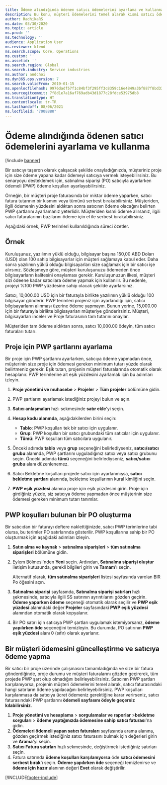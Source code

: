 ```yaml
---
title: Ödeme alındığında ödenen satıcı ödemelerini ayarlama ve kullanma
description: Bu konu, müşteri ödemelerini temel alarak kısmi satıcı ödemelerini serbest bırakmak için ödemeli ödeme (pwp) koşullarının nasıl oluşturulacağı açıklanmaktadır.
author: RadhikaRS
ms.date: 03/30/2020
ms.topic: article
ms.prod: ''
ms.technology: ''
audience: Application User
ms.reviewer: kfend
ms.search.scope: Core, Operations
ms.custom: ''
ms.assetid: ''
ms.search.region: Global
ms.search.industry: Service industries
ms.author: andchoi
ms.dyn365.ops.version: 7
ms.search.validFrom: 2019-01-15
ms.openlocfilehash: 9976dadf57f1c84bf3f295ff3c8359c16e4849a3bf887f8bd33e46a04e2a5952
ms.sourcegitcommit: 7f8d1e7a16af769adb43d1877c28fdce53975db8
ms.translationtype: HT
ms.contentlocale: tr-TR
ms.lasthandoff: 08/06/2021
ms.locfileid: "7008880"
---
```

# <a name="set-up-and-use-pay-when-paid-vendor-payments"></a>Ödeme alındığında ödenen satıcı ödemelerini ayarlama ve kullanma

[!include [banner](../includes/banner.md)]

Bir satıcıyı taşeron olarak çalışacak şekilde onayladığınızda, müşteriniz proje için size ödeme yapana kadar ödemeyi satıcıya vermek isteyebilirsiniz. Bu senaryoyu desteklemek için, satınalma siparişi (PO) satıcıyla ayarlarken ödemeli (PWP) ödeme koşulları ayarlayabilirsiniz.

Örneğin, bir müşteri proje faturasında bir miktar ödeme yaparken, satıcı fatura tutarının bir kısmını veya tümünü serbest bırakabilirsiniz. Müşteriden, ilgili ödemenin yüzdesini aldıktan sonra satıcının ödeme olacağını belirten PWP şartlarını ayarlamanız yeterlidir. Müşteriden kısmi ödeme alırsanız, ilgili satıcı faturalarının bazılarını ödeme için el ile serbest bırakabilirsiniz.

Aşağıdaki örnek, PWP terimleri kullanıldığında süreci özetler.

## <a name="example"></a>Örnek

Kuruluşunuz, yazılımın yüklü olduğu, bilgisayar başına 150,00 ABD Doları (USD) olan 100 sahip bilgisayarlar için müşteri sağlamaya kabul eder. Daha sonra yazılımın yüklü olduğu bilgisayarları size sağlamak için bir satıcı işe alırsınız. Sözleşmeye göre, müşteri kuruluşunuzu ödemeden önce bilgisayarların kalitesini onaylaması gerekir. Kuruluşunuzun ilkesi, müşteri sizi ödeene kadar satıcılara ödeme yapmak için kullanılır. Bu nedenle, projeyi %100 PWP yüzdesine sahip olacak şekilde ayarlarsınız.

Satıcı, 10,000.00 USD için bir faturayla birlikte yazılımın yüklü olduğu 100 bilgisayar gönderir. PWP terimleri projeniz için ayarlandığı için, satıcı bilgisayarların alınması üzerine ödeme yapmayın. Bunun yerine, 15,000.00 için bir faturayla birlikte bilgisayarları müşteriye gönderirsiniz. Müşteri, bilgisayarları inceler ve Proje faturasının tam tutarını onaylar.

Müşteriden tam ödeme aldıktan sonra, satıcı 10,000.00 ödeyin, tüm satıcı faturaları tutarı.

## <a name="set-up-pwp-terms-for-a-project"></a>Proje için PWP şartlarını ayarlama

Bir proje için PWP şartlarını ayarlarken, satıcıya ödeme yapmadan önce, müşterinin size proje için ödemesi gereken minimum tutarı yüzde olarak belirtmeniz gerekir. Eşik tutarı, projenin müşteri faturalarında otomatik olarak hesaplanır. PWP terimlerine ait eşik yüzdesini ayarlamak için bu adımları izleyin.

1. **Proje yönetimi ve muhasebe** \> **Projeler** \> **Tüm projeler** bölümüne gidin.
2. PWP şartlarını ayarlamak istediğiniz projeyi bulun ve açın.
3. **Satıcı anlaşmaları** hızlı sekmesinde **satır ekle**'yi seçin.
3. **Hesap kodu alanında**, aşağıdakilerden birini seçin:

    - **Tablo**: PWP koşulları tek bir satıcı için uygulanır.
    - **Grup**: PWP koşulları bir satıcı grubundaki tüm satıcılar için uygulanır.
    - **Tümü**: PWP koşulları tüm satıcılara uygulanır.

4. Önceki adımda **tablo** veya **grup** seçeneğini belirlediyseniz, **satıcı/satıcı grubu** alanında, PWP şartlarını uyguladığınız satıcı veya satıcı grubunu seçin. Önceki adımda **tümü** seçeneğini belirlediyseniz, **satıcı/satıcı grubu** alanı düzenlenemez.
5. Satıcı Bekletme koşulları projede satıcı için ayarlanmışsa, **satıcı bekletme şartları** alanında, bekletme koşullarının kural kimliğini seçin.
6. **PWP eşik yüzdesi** alanına proje için eşik yüzdesini girin. Proje için girdiğiniz yüzde, siz satıcıya ödeme yapmadan önce müşterinin size ödemesi gereken minimum tutarı tanımlar.

## <a name="create-a-po-that-has-pwp-terms"></a>PWP koşulları bulunan bir PO oluşturma

Bir satıcıdan bir faturayı deftere naklettiğinizde, satıcı PWP terimlerine tabi olursa, bu terimler PO satırlarında gösterilir. PWP koşullarına sahip bir PO oluşturmak için aşağıdaki adımları izleyin.

1. **Satın alma ve kaynak** \> **satınalma siparişleri** \> **tüm satınalma siparişleri** bölümüne gidin.
2. Eylem Bölmesi'nden **Yeni** seçin. Ardından, **Satınalma siparişi oluştur** iletişim kutusunda, gerekli bilgileri girin ve **Tamam**'ı seçin.

    Alternatif olarak, **tüm satınalma siparişleri** listesi sayfasında varolan BIR Po öğesini açın.

4. **Satınalma siparişi** sayfasında, **Satınalma siparişi satırları** hızlı sekmesinde, satıcıyla ilgili SS satırının ayrıntılarını gözden geçirin. **Ödeme yaparken ödeme** seçeneği otomatik olarak seçilir ve **PWP eşik yüzdesi** alanındaki değer **Projeler** sayfasındaki **PWP eşik yüzdesi** alanından otomatik olarak kopyalanır.
6. Bir PO satırı için satıcıya PWP şartları uygulamak istemiyorsanız, **ödeme yapılırken öde** seçeneğini temizleyin. Bu durumda, PO satırının **PWP eşik yüzdesi** alanı 0 (sıfır) olarak ayarlanır.

## <a name="update-a-customer-payment-and-pay-the-vendor"></a>Bir müşteri ödemesini güncelleştirme ve satıcıya ödeme yapma

Bir satıcı bir proje üzerinde çalışmasını tamamladığında ve size bir fatura gönderdiğinde, proje durumu ve müşteri faturalarını gözden geçirerek, tüm projede PWP şart olup olmadığını belirleyebilirsiniz. Satıcının PWP şartları karşılanıyorsa, projenin müşteri ödemelerini temel alarak, satıcı faturasındaki hangi satırların ödeme yapılacağını belirleyebilirsiniz. PWP koşulları karşılanmasa da satıcıya ücret ödemeniz gerektiğine karar verirseniz, satıcı faturasındaki PWP şartlarını **ödemeli sayfasını ödeyle geçersiz kılabilirsiniz**.

1. **Proje yönetimi ve hesaplama** \> **sorgulamalar ve raporlar** \>**bekletme sorguları** \> **ödeme yaptığınızda ödemesine sahip satıcı faturası**'na gidin.
2. **Ödemeleri ödemeli yapan satıcı faturaları** sayfasında arama alanına, gözden geçirmek istediğiniz satıcı faturasını bulmak için değerleri girin ve **Arama**'yı seçin.
3. **Satıcı Fatura satırları** hızlı sekmesinde, değiştirmek istediğiniz satırları seçin.
4. Fatura satırında **ödeme koşulları karşılanıyorsa** öde **satıcı ödemesini serbest bırak**'ı seçin. **Ödeme yapılırken öde** seçeneği temizlenirse ve **ödeme için hazır** alanının değeri **Evet** olarak değiştirilir.


[!INCLUDE[footer-include](../includes/footer-banner.md)]